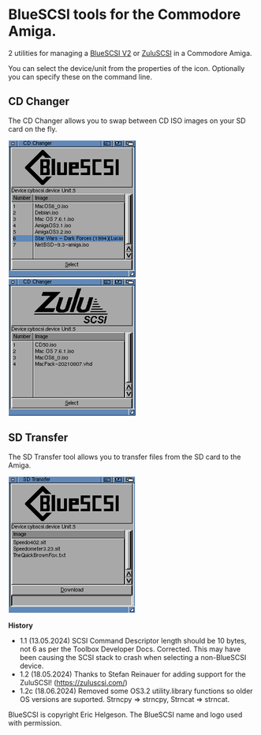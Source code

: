 # BlueSCSI tools for the Commodore Amiga.

2 utilities for managing a [BlueSCSI V2](https://github.com/BlueSCSI/BlueSCSI-v2/) or [ZuluSCSI](https://zuluscsi.com/) in a Commodore Amiga. 

You can select the device/unit from the properties of the icon.
Optionally you can specify these on the command line.

## CD Changer
The CD Changer allows you to swap between CD ISO images on your SD card on the fly.

![CD Changer](CDChanger.png) ![CD Changer ZuluSCSI](CDChanger_ZuluSCSI.png)

## SD Transfer
The SD Transfer tool allows you to transfer files from the SD card to the Amiga.

![CD Changer](SDTransfer.png)

**History**
* 1.1 (13.05.2024) SCSI Command Descriptor length should be 10 bytes, not 6 as per the Toolbox Developer Docs. Corrected. This may have been causing the SCSI stack to crash when selecting a non-BlueSCSI device.
* 1.2 (18.05.2024)
Thanks to Stefan Reinauer for adding support for the ZuluSCSI! (https://zuluscsi.com/)
* 1.2c (18.06.2024) Removed some OS3.2 utility.library functions so older OS versions are suported. Strncpy => strncpy, Strncat => strncat.

BlueSCSI is copyright Eric Helgeson. The BlueSCSI name and logo used with permission.
